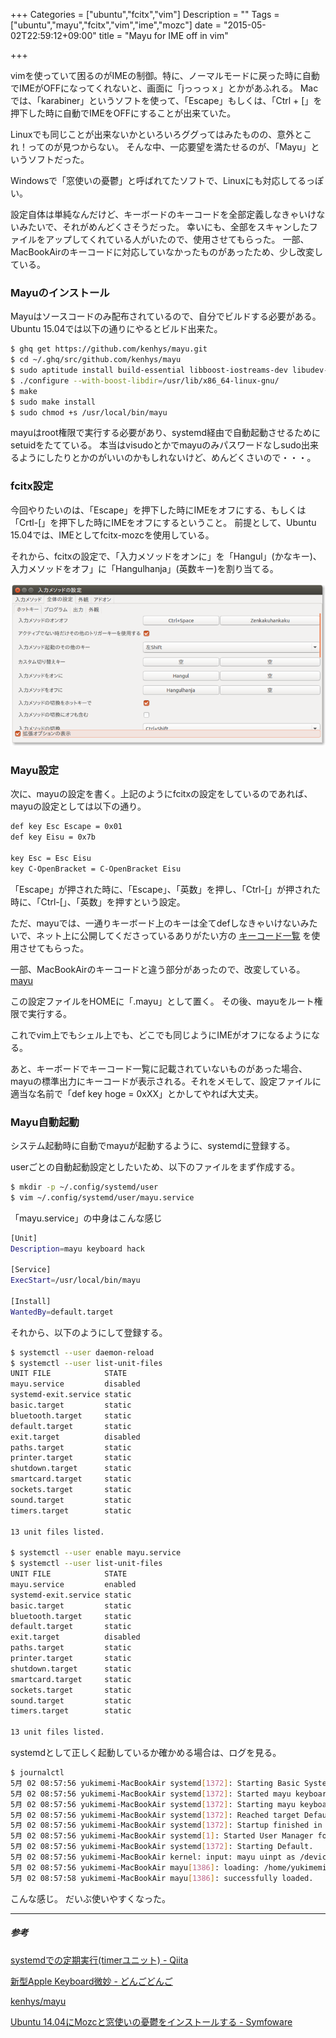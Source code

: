 +++
Categories = ["ubuntu","fcitx","vim"]
Description = ""
Tags = ["ubuntu","mayu","fcitx","vim","ime","mozc"]
date = "2015-05-02T22:59:12+09:00"
title = "Mayu for IME off in vim"

+++

vimを使っていて困るのがIMEの制御。特に、ノーマルモードに戻った時に自動でIMEがOFFになってくれないと、画面に「jっっっｘ」とかがあふれる。
Macでは、「karabiner」というソフトを使って、「Escape」もしくは、「Ctrl + [」を押下した時に自動でIMEをOFFにすることが出来ていた。

Linuxでも同じことが出来ないかといろいろググってはみたものの、意外とこれ！ってのが見つからない。
そんな中、一応要望を満たせるのが、「Mayu」というソフトだった。

Windowsで「窓使いの憂鬱」と呼ばれてたソフトで、Linuxにも対応してるっぽい。

設定自体は単純なんだけど、キーボードのキーコードを全部定義しなきゃいけないみたいで、それがめんどくさそうだった。
幸いにも、全部をスキャンしたファイルをアップしてくれている人がいたので、使用させてもらった。
一部、MacBookAirのキーコードに対応していなかったものがあったため、少し改変している。

### Mayuのインストール

Mayuはソースコードのみ配布されているので、自分でビルドする必要がある。
Ubuntu 15.04では以下の通りにやるとビルド出来た。
```sh
$ ghq get https://github.com/kenhys/mayu.git
$ cd ~/.ghq/src/github.com/kenhys/mayu
$ sudo aptitude install build-essential libboost-iostreams-dev libudev-dev libusb-1.0-0-dev
$ ./configure --with-boost-libdir=/usr/lib/x86_64-linux-gnu/
$ make
$ sudo make install
$ sudo chmod +s /usr/local/bin/mayu
```

mayuはroot権限で実行する必要があり、systemd経由で自動起動させるためにsetuidをたてている。
本当はvisudoとかでmayuのみパスワードなしsudo出来るようにしたりとかのがいいのかもしれないけど、めんどくさいので・・・。

### fcitx設定

今回やりたいのは、「Escape」を押下した時にIMEをオフにする、もしくは「Crtl-[」を押下した時にIMEをオフにするということ。
前提として、Ubuntu 15.04では、IMEとしてfcitx-mozcを使用している。

それから、fcitxの設定で、「入力メソッドをオンに」を「Hangul」(かなキー)、入力メソッドをオフ」に「Hangulhanja」(英数キー)を割り当てる。

![fcitx-setting](/img/fcitx-setting_min.png)

### Mayu設定

次に、mayuの設定を書く。上記のようにfcitxの設定をしているのであれば、mayuの設定としては以下の通り。

```sh
def key Esc Escape = 0x01
def key Eisu = 0x7b

key Esc = Esc Eisu
key C-OpenBracket = C-OpenBracket Eisu
```

「Escape」が押された時に、「Escape」、「英数」を押し、「Ctrl-[」が押された時に、「Ctrl-[」、「英数」を押すという設定。

ただ、mayuでは、一通りキーボード上のキーは全てdefしなきゃいけないみたいで、ネット上に公開してくださっているありがたい方の [キーコード一覧](http://d.hatena.ne.jp/OKIIZO/20080106/1199639459) を使用させてもらった。

一部、MacBookAirのキーコードと違う部分があったので、改変している。 [mayu](https://raw.githubusercontent.com/yukimemi/dotfiles/master/.mayu)

この設定ファイルをHOMEに「.mayu」として置く。
その後、mayuをルート権限で実行する。

これでvim上でもシェル上でも、どこでも同じようにIMEがオフになるようになる。

あと、キーボードでキーコード一覧に記載されていないものがあった場合、mayuの標準出力にキーコードが表示される。それをメモして、設定ファイルに適当な名前で「def key hoge = 0xXX」とかしてやれば大丈夫。

### Mayu自動起動

システム起動時に自動でmayuが起動するように、systemdに登録する。

userごとの自動起動設定としたいため、以下のファイルをまず作成する。

```sh
$ mkdir -p ~/.config/systemd/user
$ vim ~/.config/systemd/user/mayu.service
```

「mayu.service」の中身はこんな感じ
```sh
[Unit]
Description=mayu keyboard hack

[Service]
ExecStart=/usr/local/bin/mayu

[Install]
WantedBy=default.target
```

それから、以下のようにして登録する。

```sh
$ systemctl --user daemon-reload
$ systemctl --user list-unit-files
UNIT FILE            STATE
mayu.service         disabled
systemd-exit.service static
basic.target         static
bluetooth.target     static
default.target       static
exit.target          disabled
paths.target         static
printer.target       static
shutdown.target      static
smartcard.target     static
sockets.target       static
sound.target         static
timers.target        static

13 unit files listed.

$ systemctl --user enable mayu.service
$ systemctl --user list-unit-files
UNIT FILE            STATE
mayu.service         enabled
systemd-exit.service static
basic.target         static
bluetooth.target     static
default.target       static
exit.target          disabled
paths.target         static
printer.target       static
shutdown.target      static
smartcard.target     static
sockets.target       static
sound.target         static
timers.target        static

13 unit files listed.
```

systemdとして正しく起動しているか確かめる場合は、ログを見る。

```sh
$ journalctl
5月 02 08:57:56 yukimemi-MacBookAir systemd[1372]: Starting Basic System.
5月 02 08:57:56 yukimemi-MacBookAir systemd[1372]: Started mayu keyboard hack.
5月 02 08:57:56 yukimemi-MacBookAir systemd[1372]: Starting mayu keyboard hack...
5月 02 08:57:56 yukimemi-MacBookAir systemd[1372]: Reached target Default.
5月 02 08:57:56 yukimemi-MacBookAir systemd[1372]: Startup finished in 44ms.
5月 02 08:57:56 yukimemi-MacBookAir systemd[1]: Started User Manager for UID 1000.
5月 02 08:57:56 yukimemi-MacBookAir systemd[1372]: Starting Default.
5月 02 08:57:56 yukimemi-MacBookAir kernel: input: mayu uinpt as /devices/virtual/input/input14
5月 02 08:57:56 yukimemi-MacBookAir mayu[1386]: loading: /home/yukimemi/.mayu
5月 02 08:57:58 yukimemi-MacBookAir mayu[1386]: successfully loaded.
```

こんな感じ。
だいぶ使いやすくなった。

- - -
##### 参考

[systemdでの定期実行(timerユニット) - Qiita](http://qiita.com/sharow/items/e8f7d3e0628d7ee925db)

[新型Apple Keyboard微妙 - どんごどんご](http://d.hatena.ne.jp/OKIIZO/20080106/1199639459)

[kenhys/mayu](https://github.com/kenhys/mayu)

[Ubuntu 14.04にMozcと窓使いの憂鬱をインストールする - Symfoware](http://symfoware.blog68.fc2.com/blog-entry-1397.html)


